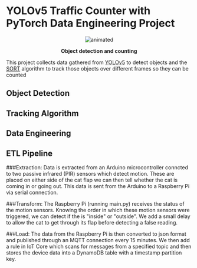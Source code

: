 # YOLOv5 Traffic Counter with PyTorch Data Engineering Project

<p align="center">
  <img src="data/videos/detected.gif" alt="animated" />
</p>

<p align="center">
  <b>Object detection and counting</b>
</p>

This project collects data gathered from [YOLOv5](https://github.com/ultralytics/yolov5) to detect objects and the 
[SORT](https://github.com/abewley/sort) algorithm to track those objects over different frames so they can be counted



## Object Detection




## Tracking Algorithm





## Data Engineering

## ETL Pipeline

###Extraction:
Data is extracted from an Arduino microcontroller conncted to two passive infrared (PIR) sensors which detect motion. 
These are placed on either side of the cat flap we can then tell whether the cat is coming in or going out.
This data is sent from the Arduino to a Raspberry Pi via serial connection. 

###Transform:
The Raspberry Pi (running main.py) receives the status of the motion sensors. Knowing the order in which 
these motion sensors were triggered, we can detect if the is "inside" or "outside". We add a small delay to 
allow the cat to get through its flap before detecting a false reading. 

###Load: 
The data from the Raspberry Pi is then converted to json format and published through an MQTT connection
every 15 minutes. We then add a rule in IoT Core which scans for messages from a specified topic and then  
stores the device data into a DynamoDB table with a timestamp partition key.





